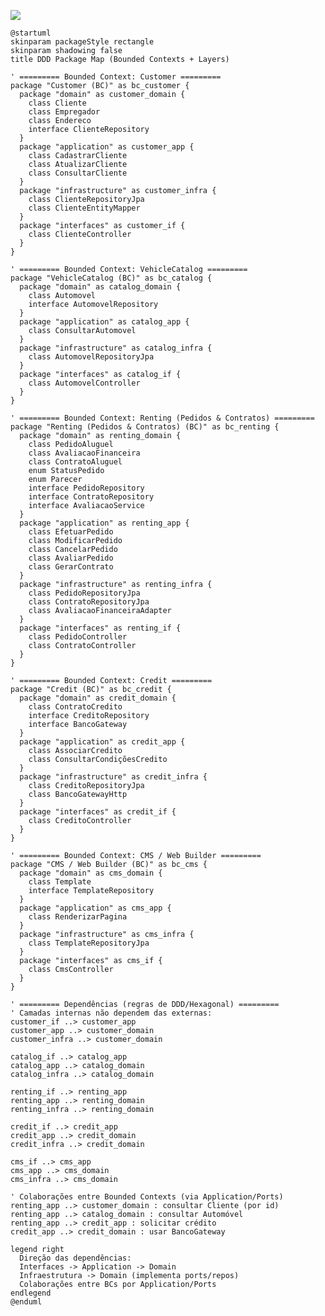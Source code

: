 [![](https://img.plantuml.biz/plantuml/svg/dLVDRXit4BuBs7SOvD38A1hV1JI8BBb9YneGug8z1kDTQas4kroGN2TkaQVfeMYlHPz0BzRXSdz8BcKfzi6mETyCFyvy7Cw-qGQLQIkHBVH7NZUei886yuzOiblpA1WebXkiIy5yXBx7GdxYTGbx59fCXXl2RhTRs3bdkC46bbUohGjMm4RMXdqs6hw5d_6HANsHBRB5I_X--848kO9Dgusic9emsQ8d1Yz6u_9gS_42KCDT_Y4V5l_85W0Zjf0Lyhe33OWFRiq10NA1MiD6S4Px-qlNLQDOIKTLmIeHfQn8jyR9H-qnPqE0zwoHcXkf7YtWIy05cqRm70sN4I4oH6omG6qKgWIjjMbHyD-JDigVReK9R247Nk-L3TtcfbKifD7PaccPJlLJWmdxTKqIUAIYDqobzkoJfAFzzidDh0YK568CzUMaN7vbzpmNR8C6XIoJeeaWWNJwjUFASO2aSDOj7KO-C14BOZHybIJwdUQA62eRx7UwjdsyH6aJ_FhYFbsz8UB-IBXdbEyzbTssa-ME5RoG6hxfR0gDr1V9QZxjuHTNzSYZnUq1oUAww6lHbkrGuFwq3tG7CKVv0w-npXbN65Mhun9uihgjuDQWQRMBwotla7eAKx6672uKKD1q-dsE8qQYjqmzy3pH4M893lcOIV1wpwZrA9-xCzp8WkyfHCAqiSaHAOiZbZ2yPRRlzGSxI-G3uuJ8umJ6xMkMlmYGgFEwmCQSqUP6LliKfV2Mn7oUSOSsYkAQz7lfJ47BSql7ErvdJx-K0ySECdy7tV9nHLvH7kLRDEmJdjCG7P6P6DTQovpq4x287q5P5_pmr-4_fZtOwPxfjaozXl7P8hNuHtjdJ7EwcVPRnG-Xs-SvAhYvXKluZTt1LSj5SMo0cg42RLJw2M5KEgcANrZL21ocaQdQm_fNFOAqnwpWrF69g9rxTbZIPJolb1GfKSSvgRDUFXiihbIbJrTfoneYV_Yd9i5gMD9GIJoXw2RcotViCvQoHX4yT2-fSrPs27IfhEcF-l2d92SRYbLWJLJnphJA5lvCzUhLws2qzAmsgu7PbTBtxxALn11gUlixn3IiJBPnYs1cydod3I94jl1QfWLuBz5a6-A7pxRdEyQF4SHXl6xT_cDh6IqZUR_zJNuJzT1E2AUDpkRKwzR6WEErwR5JAC_IrLqAl9CANT-YwS0e5jzp4j43HrXFz-Po9vMntrLnckAFdXNaGtiSvcrODb81BrBUuU3hEtVptk7VRX2TkKtPN86MH99RbrmT_dPT-Abqaqkh2Hs-4zb2i9Aa3ugNzyRUj2rNZ99aBqLtcxmxjhBs7yVR2z-zzdDb_zts6RSmgWIpROEw1ausM79g4goYeo4qDhkNohQB2-kKBj96M-2yBDc2g3dwsU8D_Uw-kFy7)](https://editor.plantuml.com/uml/dLVDRXit4BuBs7SOvD38A1hV1JI8BBb9YneGug8z1kDTQas4kroGN2TkaQVfeMYlHPz0BzRXSdz8BcKfzi6mETyCFyvy7Cw-qGQLQIkHBVH7NZUei886yuzOiblpA1WebXkiIy5yXBx7GdxYTGbx59fCXXl2RhTRs3bdkC46bbUohGjMm4RMXdqs6hw5d_6HANsHBRB5I_X--848kO9Dgusic9emsQ8d1Yz6u_9gS_42KCDT_Y4V5l_85W0Zjf0Lyhe33OWFRiq10NA1MiD6S4Px-qlNLQDOIKTLmIeHfQn8jyR9H-qnPqE0zwoHcXkf7YtWIy05cqRm70sN4I4oH6omG6qKgWIjjMbHyD-JDigVReK9R247Nk-L3TtcfbKifD7PaccPJlLJWmdxTKqIUAIYDqobzkoJfAFzzidDh0YK568CzUMaN7vbzpmNR8C6XIoJeeaWWNJwjUFASO2aSDOj7KO-C14BOZHybIJwdUQA62eRx7UwjdsyH6aJ_FhYFbsz8UB-IBXdbEyzbTssa-ME5RoG6hxfR0gDr1V9QZxjuHTNzSYZnUq1oUAww6lHbkrGuFwq3tG7CKVv0w-npXbN65Mhun9uihgjuDQWQRMBwotla7eAKx6672uKKD1q-dsE8qQYjqmzy3pH4M893lcOIV1wpwZrA9-xCzp8WkyfHCAqiSaHAOiZbZ2yPRRlzGSxI-G3uuJ8umJ6xMkMlmYGgFEwmCQSqUP6LliKfV2Mn7oUSOSsYkAQz7lfJ47BSql7ErvdJx-K0ySECdy7tV9nHLvH7kLRDEmJdjCG7P6P6DTQovpq4x287q5P5_pmr-4_fZtOwPxfjaozXl7P8hNuHtjdJ7EwcVPRnG-Xs-SvAhYvXKluZTt1LSj5SMo0cg42RLJw2M5KEgcANrZL21ocaQdQm_fNFOAqnwpWrF69g9rxTbZIPJolb1GfKSSvgRDUFXiihbIbJrTfoneYV_Yd9i5gMD9GIJoXw2RcotViCvQoHX4yT2-fSrPs27IfhEcF-l2d92SRYbLWJLJnphJA5lvCzUhLws2qzAmsgu7PbTBtxxALn11gUlixn3IiJBPnYs1cydod3I94jl1QfWLuBz5a6-A7pxRdEyQF4SHXl6xT_cDh6IqZUR_zJNuJzT1E2AUDpkRKwzR6WEErwR5JAC_IrLqAl9CANT-YwS0e5jzp4j43HrXFz-Po9vMntrLnckAFdXNaGtiSvcrODb81BrBUuU3hEtVptk7VRX2TkKtPN86MH99RbrmT_dPT-Abqaqkh2Hs-4zb2i9Aa3ugNzyRUj2rNZ99aBqLtcxmxjhBs7yVR2z-zzdDb_zts6RSmgWIpROEw1ausM79g4goYeo4qDhkNohQB2-kKBj96M-2yBDc2g3dwsU8D_Uw-kFy7)

``` plantuml
@startuml
skinparam packageStyle rectangle
skinparam shadowing false
title DDD Package Map (Bounded Contexts + Layers)

' ========= Bounded Context: Customer =========
package "Customer (BC)" as bc_customer {
  package "domain" as customer_domain {
    class Cliente
    class Empregador
    class Endereco
    interface ClienteRepository
  }
  package "application" as customer_app {
    class CadastrarCliente
    class AtualizarCliente
    class ConsultarCliente
  }
  package "infrastructure" as customer_infra {
    class ClienteRepositoryJpa
    class ClienteEntityMapper
  }
  package "interfaces" as customer_if {
    class ClienteController
  }
}

' ========= Bounded Context: VehicleCatalog =========
package "VehicleCatalog (BC)" as bc_catalog {
  package "domain" as catalog_domain {
    class Automovel
    interface AutomovelRepository
  }
  package "application" as catalog_app {
    class ConsultarAutomovel
  }
  package "infrastructure" as catalog_infra {
    class AutomovelRepositoryJpa
  }
  package "interfaces" as catalog_if {
    class AutomovelController
  }
}

' ========= Bounded Context: Renting (Pedidos & Contratos) =========
package "Renting (Pedidos & Contratos) (BC)" as bc_renting {
  package "domain" as renting_domain {
    class PedidoAluguel
    class AvaliacaoFinanceira
    class ContratoAluguel
    enum StatusPedido
    enum Parecer
    interface PedidoRepository
    interface ContratoRepository
    interface AvaliacaoService
  }
  package "application" as renting_app {
    class EfetuarPedido
    class ModificarPedido
    class CancelarPedido
    class AvaliarPedido
    class GerarContrato
  }
  package "infrastructure" as renting_infra {
    class PedidoRepositoryJpa
    class ContratoRepositoryJpa
    class AvaliacaoFinanceiraAdapter
  }
  package "interfaces" as renting_if {
    class PedidoController
    class ContratoController
  }
}

' ========= Bounded Context: Credit =========
package "Credit (BC)" as bc_credit {
  package "domain" as credit_domain {
    class ContratoCredito
    interface CreditoRepository
    interface BancoGateway
  }
  package "application" as credit_app {
    class AssociarCredito
    class ConsultarCondiçõesCredito
  }
  package "infrastructure" as credit_infra {
    class CreditoRepositoryJpa
    class BancoGatewayHttp
  }
  package "interfaces" as credit_if {
    class CreditoController
  }
}

' ========= Bounded Context: CMS / Web Builder =========
package "CMS / Web Builder (BC)" as bc_cms {
  package "domain" as cms_domain {
    class Template
    interface TemplateRepository
  }
  package "application" as cms_app {
    class RenderizarPagina
  }
  package "infrastructure" as cms_infra {
    class TemplateRepositoryJpa
  }
  package "interfaces" as cms_if {
    class CmsController
  }
}

' ========= Dependências (regras de DDD/Hexagonal) =========
' Camadas internas não dependem das externas:
customer_if ..> customer_app
customer_app ..> customer_domain
customer_infra ..> customer_domain

catalog_if ..> catalog_app
catalog_app ..> catalog_domain
catalog_infra ..> catalog_domain

renting_if ..> renting_app
renting_app ..> renting_domain
renting_infra ..> renting_domain

credit_if ..> credit_app
credit_app ..> credit_domain
credit_infra ..> credit_domain

cms_if ..> cms_app
cms_app ..> cms_domain
cms_infra ..> cms_domain

' Colaborações entre Bounded Contexts (via Application/Ports)
renting_app ..> customer_domain : consultar Cliente (por id)
renting_app ..> catalog_domain : consultar Automóvel
renting_app ..> credit_app : solicitar crédito
credit_app ..> credit_domain : usar BancoGateway

legend right
  Direção das dependências:
  Interfaces -> Application -> Domain
  Infraestrutura -> Domain (implementa ports/repos)
  Colaborações entre BCs por Application/Ports
endlegend
@enduml
```